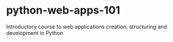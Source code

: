 # python-web-apps-101
Introductory course to web applications creation, structuring and development in Python
